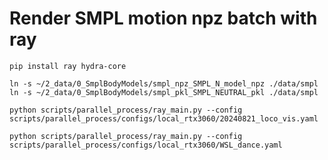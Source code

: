 
# Render SMPL motion npz batch with ray

    pip install ray hydra-core

    ln -s ~/2_data/0_SmplBodyModels/smpl_npz_SMPL_N_model_npz ./data/smpl
    ln -s ~/2_data/0_SmplBodyModels/smpl_pkl_SMPL_NEUTRAL_pkl ./data/smpl

    python scripts/parallel_process/ray_main.py --config scripts/parallel_process/configs/local_rtx3060/20240821_loco_vis.yaml

    python scripts/parallel_process/ray_main.py --config scripts/parallel_process/configs/local_rtx3060/WSL_dance.yaml
